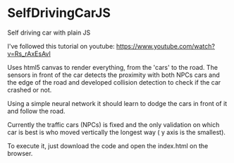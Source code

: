 # SelfDrivingCarJS

Self driving car with plain JS

I've followed this tutorial on youtube:
https://www.youtube.com/watch?v=Rs_rAxEsAvI

Uses html5 canvas to render everything, from the 'cars' to the road.
The sensors in front of the car detects the proximity with both NPCs cars and the edge of the road and developed collision detection to check if the car crashed or not.

Using a simple neural network it should learn to dodge the cars in front of it and follow the road.

Currently the traffic cars (NPCs) is fixed and the only validation on which car is best is who moved vertically the longest way ( y axis is the smallest).

To execute it, just download the code and open the index.html on the browser.
